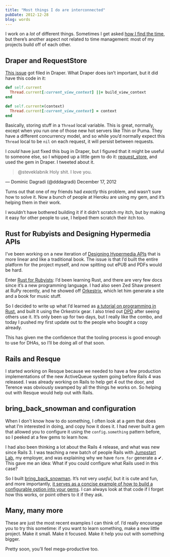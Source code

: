 ```yaml
---
title: "Most things I do are interconnected"
pubDate: 2012-12-28
blog: words
---
```



I work on a *lot* of different things. Sometimes I get asked [how I find the time](http://words.steveklabnik.com/how-do-you-find-the-time), but there’s another aspect not related to time management: most of my projects build off of each other.

## Draper and RequestStore

[This issue](https://github.com/drapergem/draper/issues/390) got filed in Draper. What Draper does isn’t important, but it did have this code in it:

```ruby
def self.current
  Thread.current[:current_view_context] ||= build_view_context
end

def self.current=(context)
  Thread.current[:current_view_context] = context
end
```

Basically, storing stuff in a `Thread` local variable. This is great, normally, except when you run one of those new hot servers like Thin or Puma. They have a different concurrency model, and so while you’d normally expect this `Thread` local to be `nil` on each request, it will persist between requests.

I *could* have just fixed this bug in Draper, but I figured that it might be useful to someone else, so I whipped up a little gem to do it: [request_store](https://rubygems.org/gems/request_store), and used the gem in Draper. I tweeted about it.

> @steveklabnik Holy shit. I love you.

— Dominic Dagradi (@dddagradi) December 17, 2012
> 

Turns out that one of my friends had *exactly* this problem, and wasn’t sure how to solve it. Now a bunch of people at Heroku are using my gem, and it’s helping them in their work.

I wouldn’t have bothered building it if it didn’t scratch my itch, but by making it easy for other people to use, I helped them scratch their itch too.

## Rust for Rubyists and Designing Hypermedia APIs

I’ve been working on a new iteration of [Designing Hypermedia APIs](http://designinghypermediaapis.com/) that is more linear and like a traditional book. The issue is that I’d built the entire platform for the project myself, and now spitting out ePUB and PDFs would be hard.

Enter [Rust for Rubyists](http://www.rustforrubyists.com/): I’d been learning Rust, and there are very few docs since it’s a new programming language. I had also seen Zed Shaw present at RuPy recently, and he showed off [Orkestrix](http://orkestrix.org/), which let him generate a site and a book for music stuff.

So I decided to write up what I’d learned as [a tutorial on programming in Rust](http://www.rustforrubyists.com/), and built it using the Orkestrix gear. I also tried out [DPD](http://getdpd.com/) after seeing others use it. It’s only been up for two days, but I really like the combo, and today I pushed my first update out to the people who bought a copy already.

This has given me the confidence that the tooling process is good enough to use for DHAs, so I’ll be doing all of that soon.

## Rails and Resque

I started working on Resque because we needed to have a few production implementations of the new ActiveQueue system going before Rails 4 was released. I was already working on Rails to help get 4 out the door, and Terence was obviously swamped by all the things he works on. So helping out with Resque would help out with Rails.

## bring_back_snowman and configuration

When I don’t know how to do something, I often look at a gem that does what I’m interested in doing, and copy how it does it. I had never built a gem that allowed you to configure it using the `config.something` pattern before, so I peeked at a few gems to learn how.

I had also been thinking a lot about the Rails 4 release, and what was new since Rails 3. I was teaching a new batch of people Rails with [Jumpstart Lab](http://jumpstartlab.com/), my employer, and was explaining why we have `form_for` generate a ✔. This gave me an idea: What if you could configure what Rails used in this case?

So I built [bring_back_snowman](https://github.com/steveklabnik/bring_back_snowman). It’s not very *useful*, but it is cute and fun, and more importantly, [it serves as a concise example of how to build a configurable option into your gems](https://github.com/steveklabnik/bring_back_snowman/blob/master/lib/bring_back_snowman.rb#L5-L13). I can always look at that code if I forget how this works, or point others to it if they ask.

## Many, many more

These are just the most recent examples I can think of. I’d really encourage you to try this sometime: if you want to learn something, make a new little project. Make it small. Make it focused. Make it help you out with something bigger.

Pretty soon, you’ll feel mega-productive too.
